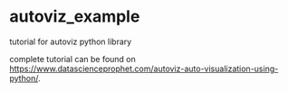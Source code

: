 # autoviz_example
tutorial for autoviz python library 

complete tutorial can be found on https://www.datascienceprophet.com/autoviz-auto-visualization-using-python/. 
